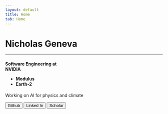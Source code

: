 ```yaml
---
layout: default
title: Home
tab: Home
---
```


<div class="vertical-flex">
<div class="container" id="fade-in">
<div class="row">
    <h1 class="title-text">Nicholas Geneva</h1>
</div>
<div class="row">
    <div class="col-4"></div>
    <div class="col-4"><hr class="cs-hr" /></div>
    <div class="col-4"></div>
</div>
<div class="row">
    <h4 class="title-text">
        Software Engineering at
        <div class="cs-tooltip">
        NVIDIA
        <span style="left: 125%" class="text">
            <ul style="margin-left: 10px; overflow: visible;">
                <li>Modulus</li>
                <li>Earth-2</li>
            </ul>
        </span>
        </div>
    </h4>
    <p class="title-text">Working on AI for physics and climate</p>
</div>
<div class="row">
    <div class="button-container container" id="fade-in">
        <button class="cs-btn" onclick="window.open('https://github.com/NickGeneva','_blank')">Github</button>
        <button class="cs-btn" onclick="window.open('https://www.linkedin.com/in/nicholas-geneva-b9a295211/','_blank')">Linked In</button>
        <button class="cs-btn" onclick="window.open('https://scholar.google.com/citations?user=taB-MmEAAAAJ&hl=en/','_blank')">Scholar</button>
    </div>
</div>
</div>
</div>
